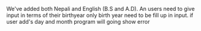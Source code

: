 We've added both Nepali and English (B.S and A.D).
An users need to give input in terms of their birthyear
only  birth year need to be fill up in input. if user add's  day and month
program will going show error
